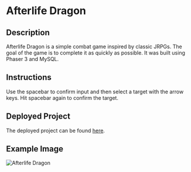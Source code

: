 # Afterlife Dragon
## Description
Afterlife Dragon is a simple combat game inspired by classic JRPGs. The goal of the game is to complete it as quickly as possible. It was built using Phaser 3 and MySQL.

## Instructions
Use the spacebar to confirm input and then select a target with the arrow keys. Hit spacebar again to confirm the target.

## Deployed Project
The deployed project can be found [here](https://glacial-woodland-52281.herokuapp.com/).

## Example Image
![Afterlife Dragon](https://i.ibb.co/GnGS6CD/Afterlife-Dragon-Resize-50.png "Afterlife Dragon")
